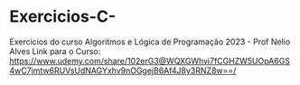 # Exercicios-C-
Exercicios do curso Algoritmos e Lógica de Programação 2023 - Prof Nelio Alves Link para o Curso: https://www.udemy.com/share/102erG3@WQXGWhvi7fCGHZW5UOpA6GS4wC7jmtw6RUVsUdNAGYxhv9nOGgejB6Af4J8y3RNZ8w==/
